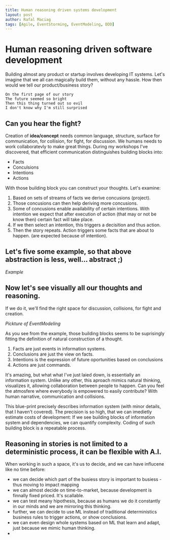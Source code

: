 ```yaml
---
title: Human reasoning driven systems development
layout: post
author: Rafal Maciag
tags: [Agile, EventStorming, EventModeling, DDD]
---
```

# Human reasoning driven software development

Building almost any product or startup involves developing IT systems. Let's imagine that we all can magically build them, without any hassle. How then would we tell our product/business story?

```
On the first page of our story
The future seemed so bright
Then this thing turned out so evil
I don't know why I'm still surprised
```

## Can you hear the fight?

Creation of **idea/concept** needs common language, structure, surface for communication, for collision, for fight, for discussion. We humans needs to work collaboratevly to make great things.
During my workshops I've discovered, that efficient communication distinguishes building blocks into:

- Facts
- Conculsions
- Intentions
- Actions

With those building block you can construct your thoughts. Let's examine:

1. Based on sets of streams of facts we derive concusions (project).
2. Those concusions can then help deriving more concusions.
3. Some of concusions enable availability of certain intentions. With intention we expect that after execution of action (that may or not be know then) certain fact will take place.
4. If we then select an intention, this triggers a decisition and thus action.
5. Then the story repeats. Action triggers some facts that are about to happen. (are expected because of intention).

## Let's five some example, so that above abstraction is less, well... abstract ;)

*Example*

## Now let's see visually all our thoughts and reasoning. 

If we do it, we'll find the right space for discussion, collisions, for fight and creation.

*Pickture of EventModeling*

As you see from the example, those building blocks seems to be suprisingly fitting the definition of natural construction of a thought. 

1. Facts are just events in information systems.
2. Conclusions are just the view on facts. 
3. Intentions is the expression of future oportunities based on conclusions
4. Actions are just commands.

It's amazing, but what what I've just laied down, is essentially an information system. Unlike any other, this aproach mimics natural thinking, visualizes it, allowing collaboration between people to happen. Can you feel the atmosfere where everybody is empowered to easily contribute? With human narrative, communication and collisions.  

This blue-print precisely describes information system (with minor details, that I haven't covered). The precision is so high, that we can imedietly estimate costs of development: If we see building blocks of information system and dependencies, we can quantify complexity. Coding of such building block is a repeatable process. 

## Reasoning in stories is not limited to a deterministic process, it can be flexible with A.I.

When working in such a space, it's us to decide, and we can have influcene like no time before:
* we can decide which part of the busiess story is important to busiess - thus moving to impact mapping
* we can almost decide on time-to-market, because development is finnally fixed priced. It's scallable.
* we can test meany hipothesis, because as humans we do it constantly in our minds and we are mirroring this thinking.
* further, we can decide to use ML instead of traditional deterministics business rules to trigger actions, or show conclusions.
* we can even design whole systems based on ML that learn and adapt, just because we mimic human thinking.
* 